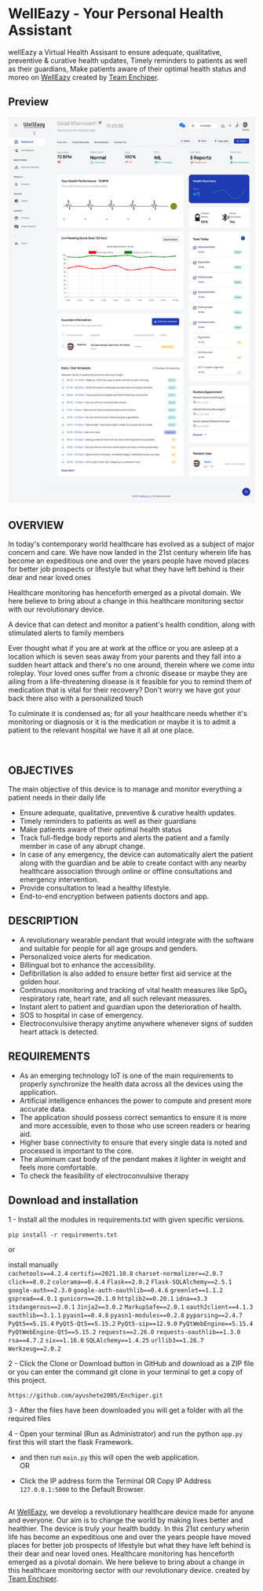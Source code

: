 <h1 href='welleazy.herokuapp.com'>WellEazy - Your Personal Health Assistant</h1>
wellEazy a Virtual Health Assisant to ensure adequate, qualitative, preventive & curative health updates, Timely reminders to patients as well as their guardians, Make patients aware of their optimal health status and moreo on <a href="welleazy.herokuapp.com" target="_blank">WellEazy</a> created by <a href="welleazy.herokuapp.com" target="_blank">Team Enchiper</a>.

<h2>Preview</h2>
<a href="welleazy.herokuapp.com" target="_blank"><img src="static\images\welleazy.jpg"></a>


<h2>OVERVIEW</h2>
<p>In today's contemporary world healthcare has evolved as a subject of major concern and care. We have now landed in the 21st century wherein life has become an expeditious one and over the years people have moved places for better job prospects or lifestyle but what they have left behind is their dear and near loved ones</p><p>Healthcare monitoring has henceforth emerged as a pivotal domain. We here believe to bring about a change in this healthcare monitoring sector with our revolutionary device.</p><p>A device that can detect and monitor a patient's health condition, along with stimulated alerts to family members</p><p>Ever thought what if you are at work at the office or you are asleep at a location which is seven seas away from your parents and they fall into a sudden heart attack and there's no one around, therein where we come into roleplay. Your loved ones suffer from a chronic disease or maybe they are ailing from a life-threatening disease is it feasible for you to remind them of medication that is vital for their recovery? Don't worry we have got your back there also with a personalized touch</p><p>To culminate it is condensed as; for all your healthcare needs whether it's monitoring or diagnosis or it is the medication or maybe it is to admit a patient to the relevant hospital we have it all at one place.</p>
<br>
<h2>OBJECTIVES</h2>
<p>The main objective of this device is to manage and monitor everything a patient needs in their daily life</p>

  - Ensure adequate, qualitative, preventive & curative health updates.
  - Timely reminders to patients as well as their guardians
  - Make patients aware of their optimal health status
  - Track full-fledge body reports and alerts the patient and a family member in case of any abrupt change.
  - In case of any emergency, the device can automatically alert the patient along with the guardian and be able to create contact with any nearby healthcare association through online or offline consultations and emergency intervention.
  - Provide consultation to lead a healthy lifestyle.
  - End-to-end encryption between patients doctors and app.

<h2>DESCRIPTION</h2>

  - A revolutionary wearable pendant that would integrate with the software and suitable for people for all age groups and genders.
  - Personalized voice alerts for medication.
  - Billingual bot to enhance the accessibility.
  - Defibrillation is also added to ensure better first aid service at the golden hour.
  - Continuous monitoring and tracking of vital health measures like SpO₂ respiratory rate, heart rate, and all such relevant measures.
  - Instant alert to patient and guardian upon the deterioration of health.
  - SOS to hospital in case of emergency.
  - Electroconvulsive therapy anytime anywhere whenever signs of sudden heart attack is detected.

<h2>REQUIREMENTS</h2>

  - As an emerging technology IoT is one of the main requirements to properly synchronize the health data across all the devices using the application.
  - Artificial intelligence enhances the power to compute and present more accurate data.
  - The application should possess correct semantics to ensure it is more and more accessible, even to those who use screen readers or hearing aid.
  - Higher base connectivity to ensure that every single data is noted and processed is important to the core.
  - The aluminum cast body of the pendant makes it lighter in weight and feels more comfortable.
  - To check the feasibility of electroconvulsive therapy

<h2>Download and installation</h2>


1 - Install all the modules in requirements.txt with given specific versions.

	pip install -r requirements.txt
	
or

install manually <br>
`cachetools==4.2.4`
`certifi==2021.10.8`
`charset-normalizer==2.0.7`
`click==8.0.2`
`colorama==0.4.4`
`Flask==2.0.2`
`Flask-SQLAlchemy==2.5.1`
`google-auth==2.3.0`
`google-auth-oauthlib==0.4.6`
`greenlet==1.1.2`
`gspread==4.0.1`
`gunicorn==20.1.0`
`httplib2==0.20.1`
`idna==3.3`
`itsdangerous==2.0.1`
`Jinja2==3.0.2`
`MarkupSafe==2.0.1`
`oauth2client==4.1.3`
`oauthlib==3.1.1`
`pyasn1==0.4.8`
`pyasn1-modules==0.2.8`
`pyparsing==2.4.7`
`PyQt5==5.15.4`
`PyQt5-Qt5==5.15.2`
`PyQt5-sip==12.9.0`
`PyQtWebEngine==5.15.4`
`PyQtWebEngine-Qt5==5.15.2`
`requests==2.26.0`
`requests-oauthlib==1.3.0`
`rsa==4.7.2`
`six==1.16.0`
`SQLAlchemy==1.4.25`
`urllib3==1.26.7`
`Werkzeug==2.0.2`


2 - Click the Clone or Download button in GitHub and download as a ZIP file or you can enter the command git clone in your terminal to get a copy of this project.

	https://github.com/ayushete2005/Enchiper.git 


3 - After the files have been downloaded you will get a folder with all the required files


4 - Open your terminal (Run as Administrator) and run the python `app.py` first this will start the flask Framework.

  -  and then run `main.py` this will open the web application.
<br>OR<br>

  - Click the IP address form the Terminal OR Copy IP Address `127.0.0.1:5000` to the Default Browser.

<h2></h2>
At <a href="welleazy.herokuapp.com" target="_blank">WellEazy</a>, we develop a revolutionary healthcare device made for anyone and everyone. Our aim is to change the world by making lives better and healthier. The device is truly your health buddy. In this 21st century wherin life has become an expeditious one and over the years people have moved places for better job prospects of lifestyle but what they have left behind is their dear and near loved ones. Healthcare monitoring has henceforth emerged as a pivotal domain. We here believe to bring about a change in this healthcare monitoring sector with our revolutionary device. created by <a href="welleazy.herokuapp.com" target="_blank">Team Enchiper</a>.
